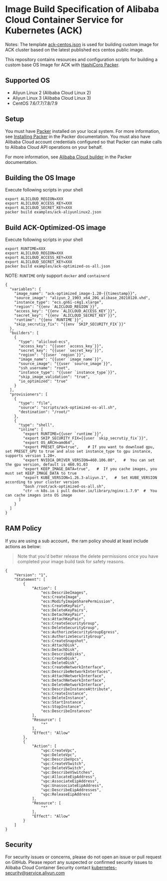 # Image Build Specification of Alibaba Cloud Container Service for Kubernetes (ACK) 

Notes: The template [ack-centos.json](https://github.com/AliyunContainerService/ack-image-builder/blob/master/ack-centos.json) is used for building custom image for ACK cluster based on the latest published ecs centos public image.

This repository contains resources and configuration scripts for building a custom base OS Image for ACK with [HashiCorp Packer](https://www.packer.io/).

## Supported OS

* Aliyun Linux 2 (Alibaba Cloud Linux 2)
* Aliyun Linux 3 (Alibaba Cloud Linux 3)
* CentOS 7.6/7.7/7.8/7.9

## Setup

You must have [Packer](https://www.packer.io/) installed on your local system. For more information, see [Installing Packer](https://www.packer.io/docs/install/index.html) in the Packer documentation. You must also have Alibaba Cloud account credentials configured so that Packer can make calls to Alibaba Cloud API operations on your behalf.

For more information, see [Alibaba Cloud builder](https://www.packer.io/docs/builders/alicloud-ecs.html) in the Packer documentation.

## Building the OS Image

Execute following scripts in your shell

```
export ALICLOUD_REGION=XXX
export ALICLOUD_ACCESS_KEY=XXX
export ALICLOUD_SECRET_KEY=XXX
packer build examples/ack-aliyunlinux2.json
```

## Build ACK-Optimized-OS image

Execute following scripts in your shell

```
export RUNTIME=XXX
export ALICLOUD_REGION=XXX
export ALICLOUD_ACCESS_KEY=XXX
export ALICLOUD_SECRET_KEY=XXX
packer build examples/ack-optimized-os-all.json
```
NOTE: `RUNTIME` only support `docker` and `containerd`

```shell
{
  "variables": {
    "image_name": "ack-optimized_image-1.20-{{timestamp}}",
    "source_image": "aliyun_2_1903_x64_20G_alibase_20210120.vhd",
    "instance_type": "ecs.gn6i-c4g1.xlarge",
    "region": "{{env `ALICLOUD_REGION`}}",
    "access_key": "{{env `ALICLOUD_ACCESS_KEY`}}",
    "secret_key": "{{env `ALICLOUD_SECRET_KEY`}}",
    "runtime": "{{env `RUNTIME`}}",
    "skip_secrutiy_fix": "{{env `SKIP_SECURITY_FIX`}}"
  },
  "builders": [
    {
      "type": "alicloud-ecs",
      "access_key": "{{user `access_key`}}",
      "secret_key": "{{user `secret_key`}}",
      "region": "{{user `region`}}",
      "image_name": "{{user `image_name`}}",
      "source_image": "{{user `source_image`}}",
      "ssh_username": "root",
      "instance_type": "{{user `instance_type`}}",
      "skip_image_validation": "true",
      "io_optimized": "true"
    }
  ],
  "provisioners": [
    {
      "type": "file",
      "source": "scripts/ack-optimized-os-all.sh",
      "destination": "/root/"
    },
    {
      "type": "shell",
      "inline": [
        "export RUNTIME={{user `runtime`}}",
        "export SKIP_SECURITY_FIX={{user `skip_secrutiy_fix`}}",
        "export OS_ARCH=amd64",
        "export PRESET_GPU=true",    # If you want to download gpu, set PRESET_GPU to true and also set instance_type to gpu instance, supports version 1.20+.
        "export NVIDIA_DRIVER_VERSION=460.106.00",   #  You can set the gpu version, default is 460.91.03
        "export KEEP_IMAGE_DATA=true",   #  If you cache images, you must set KEEP_IMAGE_DATA to true
        "export KUBE_VERSION=1.26.3-aliyun.1",   #  Set KUBE_VERSION according to your cluster version
        "bash /root/ack-optimized-os-all.sh",
        "ctr -n k8s.io i pull docker.io/library/nginx:1.7.9"  #  You can cache images into OS image
      ]
    }
  ]
}
```

## RAM Policy

If you are using a sub account，the ram policy should at least include actions as below:

> Note that you'd better release the delete permissions once you have completed your image build task for safety reasons.

```
{
    "Version": "1",
    "Statement": [
        {
            "Action": [
                "ecs:DescribeImages",
                "ecs:CreateImage",
                "ecs:ModifyImageSharePermission",
                "ecs:CreateKeyPair",
                "ecs:DeleteKeyPairs",
                "ecs:DetachKeyPair",
                "ecs:AttachKeyPair",
                "ecs:CreateSecurityGroup",
                "ecs:DeleteSecurityGroup",
                "ecs:AuthorizeSecurityGroupEgress",
                "ecs:AuthorizeSecurityGroup",
                "ecs:CreateSnapshot",
                "ecs:AttachDisk",
                "ecs:DetachDisk",
                "ecs:DescribeDisks",
                "ecs:CreateDisk",
                "ecs:DeleteDisk",
                "ecs:CreateNetworkInterface",
                "ecs:DescribeNetworkInterfaces",
                "ecs:AttachNetworkInterface",
                "ecs:DetachNetworkInterface",
                "ecs:DeleteNetworkInterface",
                "ecs:DescribeInstanceAttribute",
                "ecs:CreateInstance",
                "ecs:DeleteInstance",
                "ecs:StartInstance",
                "ecs:StopInstance",
                "ecs:DescribeInstances"
            ],
            "Resource": [
                "*"
            ],
            "Effect": "Allow"
        },
        {
            "Action": [
                "vpc:CreateVpc",
                "vpc:DeleteVpc",
                "vpc:DescribeVpcs",
                "vpc:CreateVSwitch",
                "vpc:DeleteVSwitch",
                "vpc:DescribeVSwitches",
                "vpc:AllocateEipAddress",
                "vpc:AssociateEipAddress",
                "vpc:UnassociateEipAddress",
                "vpc:DescribeEipAddresses",
                "vpc:ReleaseEipAddress"
            ],
            "Resource": [
                "*"
            ],
            "Effect": "Allow"
        }
    ]
}
```

## Security

For security issues or concerns, please do not open an issue or pull request on GitHub. Please report any suspected or confirmed security issues to Alibaba Cloud Container Security contact <kubernetes-security@service.aliyun.com>

